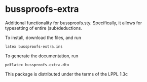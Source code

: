 bussproofs-extra
================

Additional functionality for bussproofs.sty. Specifically, it allows
for typesetting of entire (sub)deductions.

To install, download the files, and run 
```
latex bussproofs-extra.ins
```
To generate the documentation, run
```
pdflatex bussproofs-extra.dtx
```

This package is distributed under the terms of the LPPL 1.3c

